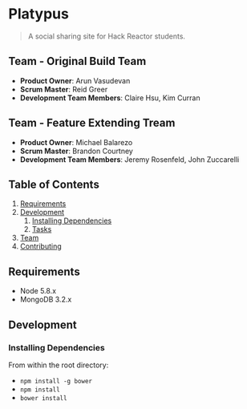 # Platypus

> A social sharing site for Hack Reactor students. 

## Team - Original Build Team

  - __Product Owner__: Arun Vasudevan
  - __Scrum Master__: Reid Greer
  - __Development Team Members__: Claire Hsu, Kim Curran

## Team - Feature Extending Tream

  - __Product Owner__: Michael Balarezo
  - __Scrum Master__: Brandon Courtney
  - __Development Team Members__: Jeremy Rosenfeld, John Zuccarelli

## Table of Contents

1. [Requirements](#requirements)
1. [Development](#development)
    1. [Installing Dependencies](#installing-dependencies)
    1. [Tasks](#tasks)
1. [Team](#team)
1. [Contributing](#contributing)


## Requirements

- Node 5.8.x
- MongoDB 3.2.x


## Development

### Installing Dependencies

From within the root directory:

- `npm install -g bower`
- `npm install`
- `bower install`

